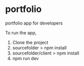 # portfolio

portfolio app for developers

To run the app,

1. Clone the project
2. sourcefolder > npm install
3. sourcefolder/client > npm install
4. npm run dev
